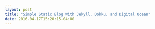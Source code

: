 ```yaml
---
layout: post
title: "Simple Static Blog With Jekyll, Dokku, and Digital Ocean"
date: 2016-04-17T15:20:15-04:00
---
```


